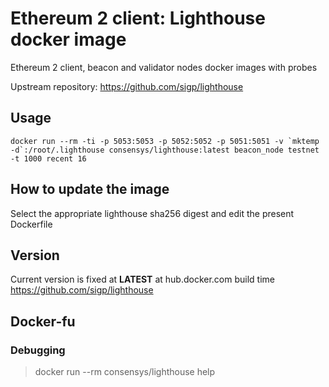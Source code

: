 # Ethereum 2 client: Lighthouse docker image

Ethereum 2 client, beacon and validator nodes docker images with probes

Upstream repository: https://github.com/sigp/lighthouse

## Usage

 ```docker run --rm -ti -p 5053:5053 -p 5052:5052 -p 5051:5051 -v `mktemp -d`:/root/.lighthouse consensys/lighthouse:latest beacon_node testnet -t 1000 recent 16```

## How to update the image

Select the appropriate lighthouse sha256 digest and edit the present Dockerfile

## Version

Current version is fixed at **LATEST** at hub.docker.com build time https://github.com/sigp/lighthouse

## Docker-fu

### Debugging

> docker run --rm consensys/lighthouse help
